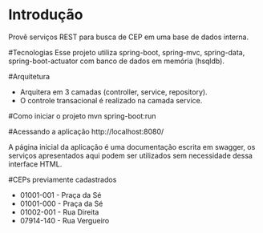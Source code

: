 # Introdução
Provê serviços REST para busca de CEP em uma base de dados interna. 

#Tecnologias
Esse projeto utiliza spring-boot, spring-mvc, spring-data, spring-boot-actuator com banco de dados em memória (hsqldb).

#Arquitetura
* Arquitera em 3 camadas (controller, service, repository).
* O controle transacional é realizado na camada service.

#Como iniciar o projeto
mvn spring-boot:run

#Acessando a aplicação
http://localhost:8080/

A página inicial da aplicação é uma documentação escrita em swagger, os serviços apresentados aqui podem ser utilizados sem
necessidade dessa interface HTML.

#CEPs previamente cadastrados
* 01001-001 - Praça da Sé
* 01001-000 - Praça da Sé
* 01002-001 - Rua Direita
* 07914-140 - Rua Vergueiro

